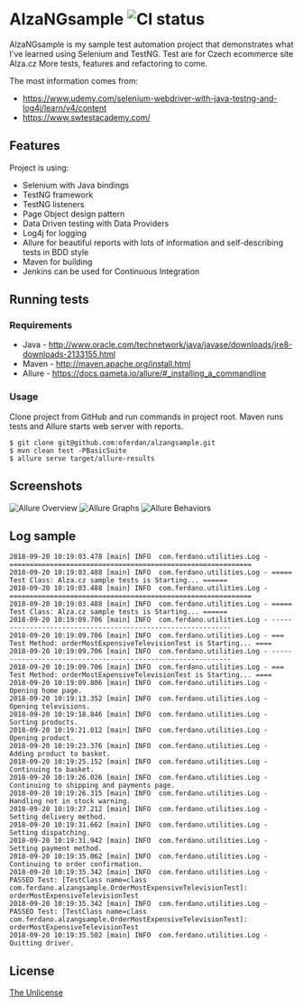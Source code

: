 # AlzaNGsample ![CI status](https://img.shields.io/badge/build-passing-brightgreen.svg)

AlzaNGsample is my sample test automation project that demonstrates what I've learned using Selenium and TestNG. Test are for Czech ecommerce site Alza.cz
More tests, features and refactoring to come.

The most information comes from:
* https://www.udemy.com/selenium-webdriver-with-java-testng-and-log4j/learn/v4/content
* https://www.swtestacademy.com/


## Features

Project is using:
* Selenium with Java bindings
* TestNG framework
* TestNG listeners
* Page Object design pattern
* Data Driven testing with Data Providers
* Log4j for logging
* Allure for beautiful reports with lots of information and self-describing tests in BDD style
* Maven for building
* Jenkins can be used for Continuous Integration


## Running tests

### Requirements
* Java - http://www.oracle.com/technetwork/java/javase/downloads/jre8-downloads-2133155.html
* Maven - http://maven.apache.org/install.html
* Allure - https://docs.qameta.io/allure/#_installing_a_commandline

### Usage
Clone project from GitHub and run commands in project root. Maven runs tests and Allure starts web server with reports.
```
$ git clone git@github.com:oferdan/alzangsample.git
$ mvn clean test -PBasicSuite
$ allure serve target/allure-results
```

## Screenshots
![Allure Overview](https://imgur.com/pZYEkR5 "Allure Overview")
![Allure Graphs](https://imgur.com/1BjDQfE "Allure Graphs")
![Allure Behaviors](https://imgur.com/QhdmXY5 "Allure Behaviors")

## Log sample
```
2018-09-20 10:19:03.478 [main] INFO  com.ferdano.utilities.Log - ============================================================
2018-09-20 10:19:03.488 [main] INFO  com.ferdano.utilities.Log - ===== Test Class: Alza.cz sample tests is Starting... ======
2018-09-20 10:19:03.488 [main] INFO  com.ferdano.utilities.Log - ============================================================
2018-09-20 10:19:03.488 [main] INFO  com.ferdano.utilities.Log - ===== Test Class: Alza.cz sample tests is Starting... ======
2018-09-20 10:19:09.706 [main] INFO  com.ferdano.utilities.Log - ------------------------------------------------------------
2018-09-20 10:19:09.706 [main] INFO  com.ferdano.utilities.Log - === Test Method: orderMostExpensiveTelevisionTest is Starting... ====
2018-09-20 10:19:09.706 [main] INFO  com.ferdano.utilities.Log - ------------------------------------------------------------
2018-09-20 10:19:09.706 [main] INFO  com.ferdano.utilities.Log - === Test Method: orderMostExpensiveTelevisionTest is Starting... ====
2018-09-20 10:19:09.806 [main] INFO  com.ferdano.utilities.Log - Opening home page.
2018-09-20 10:19:13.352 [main] INFO  com.ferdano.utilities.Log - Opening televisions.
2018-09-20 10:19:18.846 [main] INFO  com.ferdano.utilities.Log - Sorting products.
2018-09-20 10:19:21.012 [main] INFO  com.ferdano.utilities.Log - Opening product.
2018-09-20 10:19:23.376 [main] INFO  com.ferdano.utilities.Log - Adding product to basket.
2018-09-20 10:19:25.152 [main] INFO  com.ferdano.utilities.Log - Continuing to basket.
2018-09-20 10:19:26.026 [main] INFO  com.ferdano.utilities.Log - Continuing to shipping and payments page.
2018-09-20 10:19:26.315 [main] INFO  com.ferdano.utilities.Log - Handling not in stock warning.
2018-09-20 10:19:27.212 [main] INFO  com.ferdano.utilities.Log - Setting delivery method.
2018-09-20 10:19:31.662 [main] INFO  com.ferdano.utilities.Log - Setting dispatching.
2018-09-20 10:19:31.942 [main] INFO  com.ferdano.utilities.Log - Setting payment method.
2018-09-20 10:19:35.062 [main] INFO  com.ferdano.utilities.Log - Continuing to order confirmation.
2018-09-20 10:19:35.342 [main] INFO  com.ferdano.utilities.Log - PASSED Test: [TestClass name=class com.ferdano.alzangsample.OrderMostExpensiveTelevisionTest]: orderMostExpensiveTelevisionTest
2018-09-20 10:19:35.342 [main] INFO  com.ferdano.utilities.Log - PASSED Test: [TestClass name=class com.ferdano.alzangsample.OrderMostExpensiveTelevisionTest]: orderMostExpensiveTelevisionTest
2018-09-20 10:19:35.502 [main] INFO  com.ferdano.utilities.Log - Quitting driver.
```

## License

[The Unlicense](https://choosealicense.com/licenses/unlicense/)